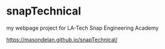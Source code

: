 # snapTechnical
my webpage project for LA-Tech Snap Engineering Academy

https://masondelan.github.io/snapTechnical/
